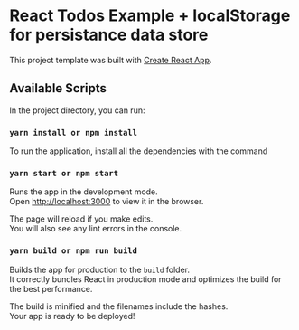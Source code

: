 # React Todos Example + localStorage for persistance data store

This project template was built with [Create React App](https://github.com/facebookincubator/create-react-app).

## Available Scripts

In the project directory, you can run:

### `yarn install or npm install`

To run the application, install all the dependencies with the command

### `yarn start or npm start`

Runs the app in the development mode.<br>
Open [http://localhost:3000](http://localhost:3000) to view it in the browser.

The page will reload if you make edits.<br>
You will also see any lint errors in the console.

### `yarn build or npm run build`

Builds the app for production to the `build` folder.<br>
It correctly bundles React in production mode and optimizes the build for the best performance.

The build is minified and the filenames include the hashes.<br>
Your app is ready to be deployed!
